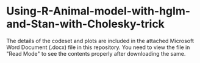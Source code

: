 # Using-R-Animal-model-with-hglm-and-Stan-with-Cholesky-trick

The details of the codeset and plots are included in the attached Microsoft Word Document (.docx) file in this repository. 
You need to view the file in "Read Mode" to see the contents properly after downloading the same.
